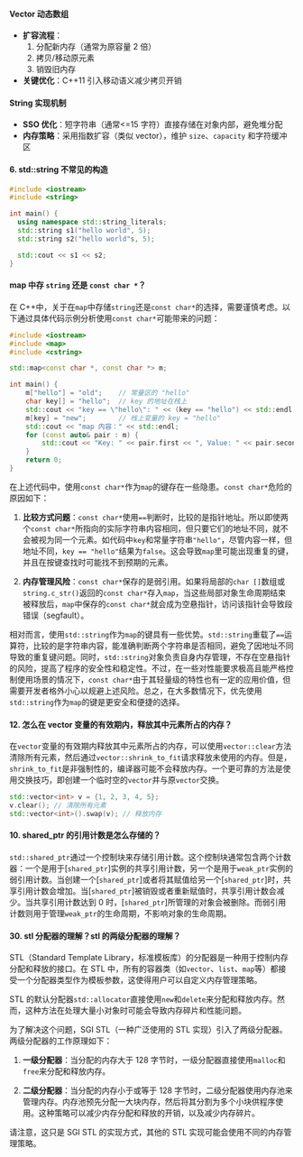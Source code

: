 #### Vector 动态数组

- **扩容流程**：
  1. 分配新内存（通常为原容量 2 倍）
  2. 拷贝/移动原元素
  3. 销毁旧内存
- **关键优化**：C++11 引入移动语义减少拷贝开销

#### String 实现机制

- **SSO 优化**：短字符串（通常<=15 字符）直接存储在对象内部，避免堆分配
- **内存策略**：采用指数扩容（类似 vector），维护 `size`、`capacity` 和字符缓冲区


#### 6. std::string 不常见的构造

```c++
#include <iostream>
#include <string>

int main() {
  using namespace std::string_literals;
  std::string s1("hello world", 5);
  std::string s2("hello world"s, 5);

  std::cout << s1 << s2;
}
```

#### map 中存 `string` 还是 `const char *`？

在 C++中，关于在`map`中存储`string`还是`const char*`的选择，需要谨慎考虑。以下通过具体代码示例分析使用`const char*`可能带来的问题：

```cpp
#include <iostream>
#include <map>
#include <cstring>

std::map<const char *, const char *> m;

int main() {
    m["hello"] = "old";    // 常量区的 "hello"
    char key[] = "hello";  // key 的地址在栈上
    std::cout << "key == \"hello\": " << (key == "hello") << std::endl; // false
    m[key] = "new";        // 栈上变量的 key = "hello"
    std::cout << "map 内容：" << std::endl;
    for (const auto& pair : m) {
        std::cout << "Key: " << pair.first << ", Value: " << pair.second << std::endl;
    }
    return 0;
}
```

在上述代码中，使用`const char*`作为`map`的键存在一些隐患。`const char*`危险的原因如下：

1. **比较方式问题**：`const char*`使用`==`判断时，比较的是指针地址。所以即使两个`const char*`所指向的实际字符串内容相同，但只要它们的地址不同，就不会被视为同一个元素。如代码中`key`和常量字符串`"hello"`，尽管内容一样，但地址不同，`key == "hello"`结果为`false`。这会导致`map`里可能出现重复的键，并且在按键查找时可能找不到预期的元素。

2. **内存管理风险**：`const char*`保存的是弱引用。如果将局部的`char []`数组或`string.c_str()`返回的`const char*`存入`map`，当这些局部对象生命周期结束被释放后，`map`中保存的`const char*`就会成为空悬指针，访问该指针会导致段错误（segfault）。

相对而言，使用`std::string`作为`map`的键具有一些优势。`std::string`重载了`==`运算符，比较的是字符串内容，能准确判断两个字符串是否相同，避免了因地址不同导致的重复键问题。同时，`std::string`对象负责自身内存管理，不存在空悬指针的风险，提高了程序的安全性和稳定性。不过，在一些对性能要求极高且能严格控制使用场景的情况下，`const char*`由于其轻量级的特性也有一定的应用价值，但需要开发者格外小心以规避上述风险。总之，在大多数情况下，优先使用`std::string`作为`map`的键是更安全和便捷的选择。

#### 12. 怎么在 vector 变量的有效期内，释放其中元素所占的内存？

在`vector`变量的有效期内释放其中元素所占的内存，可以使用`vector::clear`方法清除所有元素，然后通过`vector::shrink_to_fit`请求释放未使用的内存。但是，`shrink_to_fit`是非强制性的，编译器可能不会释放内存。一个更可靠的方法是使用交换技巧，即创建一个临时空的`vector`并与原`vector`交换。

```cpp
std::vector<int> v = {1, 2, 3, 4, 5};
v.clear(); // 清除所有元素
std::vector<int>().swap(v); // 释放内存
```

#### 10. shared_ptr 的引用计数是怎么存储的？

`std::shared_ptr`通过一个控制块来存储引用计数。这个控制块通常包含两个计数器：一个是用于[`shared_ptr`]实例的共享引用计数，另一个是用于`weak_ptr`实例的弱引用计数。当创建一个[`shared_ptr`]或者将其赋值给另一个[`shared_ptr`]时，共享引用计数会增加。当[`shared_ptr`]被销毁或者重新赋值时，共享引用计数会减少。当共享引用计数达到 0 时，[`shared_ptr`]所管理的对象会被删除。而弱引用计数则用于管理`weak_ptr`的生命周期，不影响对象的生命周期。

#### 30. stl 分配器的理解？stl 的两级分配器的理解？

STL（Standard Template Library，标准模板库）的分配器是一种用于控制内存分配和释放的接口。在 STL 中，所有的容器类（如`vector`、`list`、`map`等）都接受一个分配器类型作为模板参数，这使得用户可以自定义内存管理策略。

STL 的默认分配器`std::allocator`直接使用`new`和`delete`来分配和释放内存。然而，这种方法在处理大量小对象时可能会导致内存碎片和性能问题。

为了解决这个问题，SGI STL（一种广泛使用的 STL 实现）引入了两级分配器。两级分配器的工作原理如下：

1. **一级分配器**：当分配的内存大于 128 字节时，一级分配器直接使用`malloc`和`free`来分配和释放内存。

2. **二级分配器**：当分配的内存小于或等于 128 字节时，二级分配器使用内存池来管理内存。内存池预先分配一大块内存，然后将其分割为多个小块供程序使用。这种策略可以减少内存分配和释放的开销，以及减少内存碎片。

请注意，这只是 SGI STL 的实现方式，其他的 STL 实现可能会使用不同的内存管理策略。
